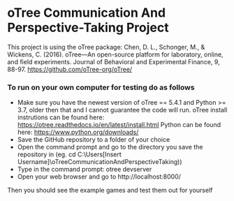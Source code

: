 # oTree Communication And Perspective-Taking Project
This project is using the oTree package: 
Chen, D. L., Schonger, M., & Wickens, C. (2016). oTree—An open-source platform for laboratory, online, and field experiments. Journal of Behavioral and Experimental Finance, 9, 88-97. 
https://github.com/oTree-org/oTree/

### To run on your own computer for testing do as follows
  - Make sure you have the newest version of oTree == 5.4.1 and Python >= 3.7, older then that and I cannot guarantee the code will run. 
    oTree install instrutions can be found here: https://otree.readthedocs.io/en/latest/install.html 
    Python can be found here: https://www.python.org/downloads/
  - Save the GitHub repository to a folder of your choice
  - Open the command prompt and go to the directory you save the repository in (eg. cd C:\Users\[Insert Username]\oTreeCommunicationAndPerspectiveTaking)) 
  - Type in the command prompt: otree devserver 
  - Open your web browser and go to http://localhost:8000/

Then you should see the example games and test them out for yourself
